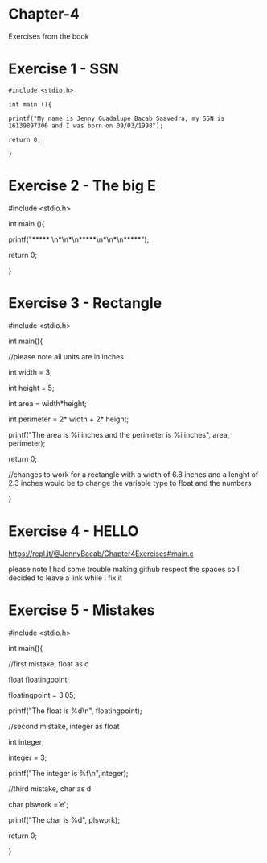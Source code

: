 # Chapter-4
Exercises from the book

# Exercise 1 - SSN

<code>#include <stdio.h></code>
 
<code>int main (){</code>

 <code>printf("My name is Jenny Guadalupe Bacab Saavedra, my SSN is 16139897306 and I was born on 09/03/1998");</code>

 <code>return 0;</code>
 
<code>}</code>


# Exercise 2 - The big E

#include <stdio.h>

 int main (){

 printf("***** \n*\n*\n*****\n*\n*\n*****");

 return 0;

}

# Exercise 3 - Rectangle

#include <stdio.h>

int main(){

 //please note all units are in inches

 int width = 3;
 
 int height = 5;

 int area = width*height;
 
 int perimeter = 2* width + 2* height;

 printf("The area is %i inches and the perimeter is %i inches", area, perimeter);

 return 0;

//changes to work for a rectangle with a width of 6.8 inches and a lenght of 2.3 inches would be to change the variable type to float and the numbers

}

# Exercise 4 - HELLO
https://repl.it/@JennyBacab/Chapter4Exercises#main.c

please note I had some trouble making github respect the spaces so I decided to leave a link while I fix it

# Exercise 5 - Mistakes

#include <stdio.h>

int main(){

//first mistake, float as d

float floatingpoint;

floatingpoint = 3.05;

printf("The float is %d\n", floatingpoint);


//second mistake, integer as float

int integer;

integer = 3;

printf("The integer is %f\n",integer);


//third mistake, char as d

char plswork ='e';

printf("The char is %d", plswork);

return 0;

}


